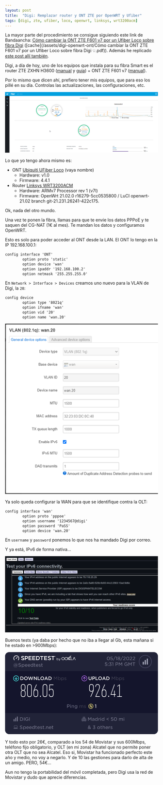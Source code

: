 ```yaml
---
layout: post
title:  "Digi: Remplazar router y ONT ZTE por OpenWRT y Ufiber"
tags: [digi, zte, ufiber, loco, openwrt, linksys, wrt3200acm]
---
```

La mayor parte del procedimiento se consigue siguiendo este link de Bandaancha: [Cómo cambiar la ONT ZTE F601 v7 por un Ufiber Loco sobre fibra Digi](https://bandaancha.eu/foros/como-cambiar-zte-f601-v7-ufiber-loco-1743790) ([cache](/assets/digi-openwrt-ont/Cómo cambiar la ONT ZTE F601 v7 por un Ufiber Loco sobre fibra Digi 💡.pdf)). Además he replicado [este post allí también](https://bandaancha.eu/foros/remplazar-router-zte-h3600-uno-openwrt-1746083).

Digi, a día de hoy, uno de los equipos que instala para su fibra Smart es el router ZTE ZXHN H3600 ([manual](/assets/digi-openwrt-ont/ZTE_ZXHN_H3600_Manual_de_usuario.pdf) y [guia](/assets/digi-openwrt-ont/Guia-FIBRA_ZTE_H3600_WiFi6.pdf)) + ONT ZTE F601 v7 ([manual](/assets/digi-openwrt-ont/ZXHN-F601-PON-ONT-User-Manual.pdf)).

Por lo mismo que dicen ahí, prefiero tener mis equipos, que para eso los pillé en su día. Controlas las actualizaciones, las configuraciones, etc.

![ont](/assets/digi-openwrt-ont/ont.png)

Lo que yo tengo ahora mismo es:

- ONT [Ubiquiti UFiber Loco](https://store.ui.com/collections/operator-ufiber/products/ufiber-loco) (vaya nombre)
  - Hardware: v1.0
  - Firmware: 4.4.1
- Router [Linksys WRT3200ACM](https://www.linksys.com/es/wireless-routers/wrt-wireless-routers/linksys-wrt3200acm-ac3200-mu-mimo-gigabit-wifi-router/p/p-wrt3200acm/)
  - Hardware: ARMv7 Processor rev 1 (v7l)
  - Firmware: OpenWrt 21.02.0 r16279-5cc0535800 / LuCI openwrt-21.02 branch git-21.231.26241-422c175.

Ok, nada del otro mundo.

Una vez te ponen la fibra, llamas para que te envie los datos PPPoE y te saquen del CG-NAT (1€ al mes). Te mandan los datos y configuramos OpenWRT.

Esto es solo para poder acceder al ONT desde la LAN. El ONT lo tengo en la IP 192.168.100.1:

```
config interface 'ONT'
        option proto 'static'
        option device 'wan'
        option ipaddr '192.168.100.2'
        option netmask '255.255.255.0'
```

En `Network > Interface > Devices` creamos uno nuevo para la VLAN de Digi, la `20`:

```
config device
        option type '8021q'
        option ifname 'wan'
        option vid '20'
        option name 'wan.20'
```

![vlan](/assets/digi-openwrt-ont/vlan.png)

Ya solo queda configurar la WAN para que se identifique contra la OLT:

```
config interface 'wan'
        option proto 'pppoe'
        option username '1234567@digi'
        option password 'PaSS'
        option device 'wan.20'
```

En `username` y `password` ponemos lo que nos ha mandado Digi por correo.

Y ya está, IPv6 de forma nativa...

![ipv6](/assets/digi-openwrt-ont/ipv6.png)

Buenos tests (ya daba por hecho que no iba a llegar al Gb, esta mañana si he estado en >900Mbps):

![speedtest](/assets/digi-openwrt-ont/speedtest.png)

Y todo esto por 26€, comparado a los 54 de Movistar y sus 600Mbps, teléfono fijo obligatorio, y OLT (en mi zona) Alcatel que no permite poner otra OLT que no sea Alcatel. Eso si, Movistar ha funcionado perfecto este año y medio, no voy a negarlo. Y de 10 las gestiones para darlo de alta de un amigo. PERO, 54€...

Aun no tengo la portabilidad del móvil completada, pero Digi usa la red de Movistar y dudo que aprecie diferencias.
